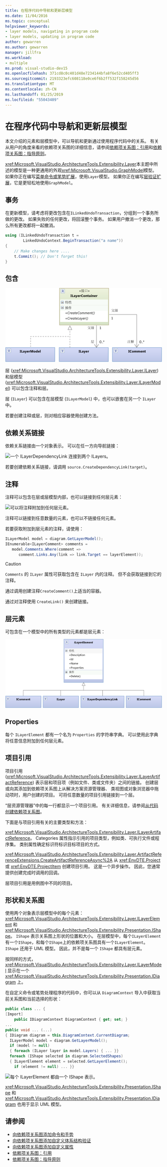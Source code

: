 ```yaml
---
title: 在程序代码中导航和更新层模型
ms.date: 11/04/2016
ms.topic: conceptual
helpviewer_keywords:
- layer models, navigating in program code
- layer models, updating in program code
author: gewarren
ms.author: gewarren
manager: jillfra
ms.workload:
- multiple
ms.prod: visual-studio-dev15
ms.openlocfilehash: 371cd8c0c401d48e7234144bfa8f6e52cd405ff3
ms.sourcegitcommit: 2193323efc608118e0ce6f6b2ff532f158245d56
ms.translationtype: MT
ms.contentlocale: zh-CN
ms.lasthandoff: 01/25/2019
ms.locfileid: "55043409"
---
```

# <a name="navigate-and-update-layer-models-in-program-code"></a>在程序代码中导航和更新层模型

本文介绍的元素和层模型中，可以导航和更新通过使用程序代码中的关系。 有关从用户的角度来看的依赖项关系图的详细信息，请参阅[依赖项关系图：引用](../modeling/layer-diagrams-reference.md)和[依赖项关系图：指导原则](../modeling/layer-diagrams-guidelines.md)。

<xref:Microsoft.VisualStudio.ArchitectureTools.Extensibility.Layer>本主题中所述的模型是一种更通用的外观<xref:Microsoft.VisualStudio.GraphModel>模型。 如果你正在编写[菜单命令或笔势扩展](../modeling/add-commands-and-gestures-to-layer-diagrams.md)，使用`Layer`模型。 如果你正在编写[层验证扩展](../modeling/add-custom-architecture-validation-to-layer-diagrams.md)，它是更轻松地使用`GraphModel`。

## <a name="transactions"></a>事务

在更新模型，请考虑将更改包含在`ILinkedUndoTransaction`，分组到一个事务所做的更改。 如果失败的任何更改，将回滚整个事务。 如果用户撤消一个更改，那么所有更改都将一起撤消。

```csharp
using (ILinkedUndoTransaction t =
        LinkedUndoContext.BeginTransaction("a name"))
{
    // Make changes here ....
    t.Commit(); // Don't forget this!
}
```

## <a name="containment"></a>包含

![ILayer 和 ILayerModel 都可以包含 ILayers。](../modeling/media/layerapi_containment.png)

层 (<xref:Microsoft.VisualStudio.ArchitectureTools.Extensibility.Layer.ILayer>) 和层模型 (<xref:Microsoft.VisualStudio.ArchitectureTools.Extensibility.Layer.ILayerModel>) 可以包含注释和层。

层 (`ILayer`) 可以包含在层模型 (`ILayerModel`) 中，也可以嵌套在另一个 `ILayer` 中。

若要创建注释或层，则对相应容器使用创建方法。

## <a name="dependency-links"></a>依赖关系链接

依赖关系链接由一个对象表示。 可以在任一方向导航链接：

![一个 ILayerDependencyLink 连接到两个 ILayers。](../modeling/media/layerapi_dependency.png)

若要创建依赖关系链接，请调用 `source.CreateDependencyLink(target)`。

## <a name="comments"></a>注释

注释可以包含在层或层模型内部，也可以链接到任何层元素：

![可以将注释附加到任何层元素。](../modeling/media/layerapi_comments.png)

注释可以链接到任意数量的元素，也可以不链接任何元素。

若要获取附加到层元素的注释，请使用：

```csharp
ILayerModel model = diagram.GetLayerModel();
IEnumerable<ILayerComment> comments =
   model.Comments.Where(comment =>
      comment.Links.Any(link => link.Target == layerElement));
```

> [!CAUTION]
> `Comments` 的 `ILayer` 属性可获取包含在 `ILayer` 内的注释。 但不会获取链接到它的注释。

通过调用创建注释`CreateComment()`上适当的容器。

通过对注释使用 `CreateLink()` 来创建链接。

## <a name="layer-elements"></a>层元素

可包含在一个模型中的所有类型的元素都是层元素：

![依赖项关系图内容为 ILayerElements。](../modeling/media/layerapi_layerelements.png)

## <a name="properties"></a>Properties

每个 `ILayerElement` 都有一个名为 `Properties` 的字符串字典。 可以使用此字典将任意信息附加到任何层元素。

## <a name="artifact-references"></a>项目引用

项目引用 (<xref:Microsoft.VisualStudio.ArchitectureTools.Extensibility.Layer.ILayerArtifactReference>) 表示层和项目项（例如文件、类或文件夹）之间的链接。 创建层或向其添加到依赖项关系图上从解决方案资源管理器、 类视图或对象浏览器中拖动项时，用户创建的项目。 可将任意数量的项目引用链接到一个层。

“层资源管理器”中的每一行都显示一个项目引用。 有关详细信息，请参阅[从代码创建依赖项关系图](../modeling/create-layer-diagrams-from-your-code.md)。

下面是与项目引用有关的主要类型和方法：

<xref:Microsoft.VisualStudio.ArchitectureTools.Extensibility.Layer.ILayerArtifactReference>。 Categories 属性指示引用的项目类型，例如类、可执行文件或程序集。 类别属性确定标识符标识目标项目的方式。

<xref:Microsoft.VisualStudio.ArchitectureTools.Extensibility.Layer.ArtifactReferenceExtensions.CreateArtifactReferenceAsync%2A> 从 <xref:EnvDTE.Project> 或 <xref:EnvDTE.ProjectItem> 创建项目引用。 这是一个异步操作。 因此，您通常提供创建完成时调用的回调。

层项目引用是用例图中不同的项目。

## <a name="shapes-and-diagrams"></a>形状和关系图

使用两个对象表示层模型中的每个元素：<xref:Microsoft.VisualStudio.ArchitectureTools.Extensibility.Layer.ILayerElement> 和 <xref:Microsoft.VisualStudio.ArchitectureTools.Extensibility.Presentation.IShape>。 `IShape` 表示关系图上形状的位置和大小。 在层模型中，每个`ILayerElement`有一个`IShape`，和每个`IShape`上的依赖项关系图具有一个`ILayerElement`。 `IShape` 还用于 UML 模型。 因此，并不是每一个 `IShape` 都具有层元素。

按同样的方式，<xref:Microsoft.VisualStudio.ArchitectureTools.Extensibility.Layer.ILayerModel> 显示在一个 <xref:Microsoft.VisualStudio.ArchitectureTools.Extensibility.Presentation.IDiagram> 上。

在自定义命令或笔势处理程序的代码中，你可以从 `DiagramContext` 导入中获取当前关系图和当前选择的形状：

```csharp
public class ... {
[Import]
    public IDiagramContext DiagramContext { get; set; }
...
public void ... (...)
{ IDiagram diagram = this.DiagramContext.CurrentDiagram;
  ILayerModel model = diagram.GetLayerModel();
  if (model != null)
  { foreach (ILayer layer in model.Layers) { ... }}
  foreach (IShape selected in diagram.SelectedShapes)
  { ILayerElement element = selected.GetLayerElement();
    if (element != null) ... }}
```

![每个 ILayerElement 都由一个 IShape 表示。](../modeling/media/layerapi_shapes.png)

<xref:Microsoft.VisualStudio.ArchitectureTools.Extensibility.Presentation.IShape> 和 <xref:Microsoft.VisualStudio.ArchitectureTools.Extensibility.Presentation.IDiagram> 也用于显示 UML 模型。

## <a name="see-also"></a>请参阅

- [向依赖项关系图添加命令和手势](../modeling/add-commands-and-gestures-to-layer-diagrams.md)
- [向依赖项关系图添加自定义体系结构验证](../modeling/add-custom-architecture-validation-to-layer-diagrams.md)
- [向依赖项关系图添加自定义属性](../modeling/add-custom-properties-to-layer-diagrams.md)
- [依赖项关系图：引用](../modeling/layer-diagrams-reference.md)
- [依赖项关系图：指导原则](../modeling/layer-diagrams-guidelines.md)
